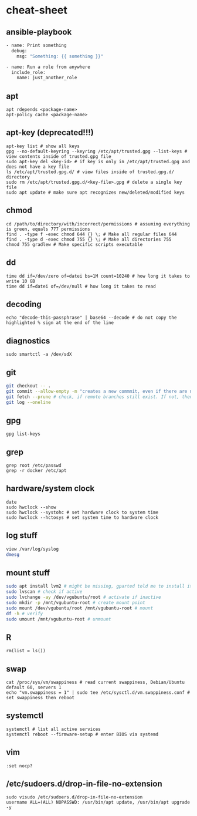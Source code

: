 # cheat-sheet

## ansible-playbook
```bash
- name: Print something
  debug:
    msg: "Something: {{ something }}"

- name: Run a role from anywhere
  include_role:
    name: just_another_role
```

## apt
```
apt rdepends <package-name>
apt-policy cache <package-name>
```

## apt-key (deprecated!!!)
```
apt-key list # show all keys
gpg --no-default-keyring --keyring /etc/apt/trusted.gpg --list-keys # view contents inside of trusted.gpg file
sudo apt-key del <key-id> # if key is only in /etc/apt/trusted.gpg and does not have a key file
ls /etc/apt/trusted.gpg.d/ # view files inside of trusted.gpg.d/ directory
sudo rm /etc/apt/trusted.gpg.d/<key-file>.gpg # delete a single key file
sudo apt update # make sure apt recognizes new/deleted/modified keys
```

## chmod
```
cd /path/to/directory/with/incorrect/permissions # assuming everything is green, equals 777 permissions
find . -type f -exec chmod 644 {} \; # Make all regular files 644
find . -type d -exec chmod 755 {} \; # Make all directories 755
chmod 755 gradlew # Make specific scripts executable
```

## dd
```
time dd if=/dev/zero of=datei bs=1M count=10240 # how long it takes to write 10 GB
time dd if=datei of=/dev/null # how long it takes to read
```

## decoding
```
echo "decode-this-passphrase" | base64 --decode # do not copy the highlighted % sign at the end of the line
```

## diagnostics
```
sudo smartctl -a /dev/sdX
```

## git
```bash
git checkout -- .
git commit --allow-empty -m "creates a new commmit, even if there are no changes in the repository"
git fetch --prune # check, if remote branches still exist. If not, then remove information about origin locally
git log --oneline
```

## gpg
```
gpg list-keys
```

## grep
```
grep root /etc/passwd
grep -r docker /etc/apt
```

## hardware/system clock
```
date
sudo hwclock --show
sudo hwclock --systohc # set hardware clock to system time
sudo hwclock --hctosys # set system time to hardware clock
```

## log stuff
```bash
view /var/log/syslog
dmesg
```

## mount stuff
```bash
sudo apt install lvm2 # might be missing, gparted told me to install it
sudo lvscan # check if active
sudo lvchange -ay /dev/vgubuntu/root # activate if inactive
sudo mkdir -p /mnt/vgubuntu-root # create mount point
sudo mount /dev/vgubuntu/root /mnt/vgubuntu-root # mount
df -h # verify
sudo umount /mnt/vgubuntu-root # unmount
```

## R
```
rm(list = ls())
```

## swap
```
cat /proc/sys/vm/swappiness # read current swappiness, Debian/Ubuntu default 60, servers 1
echo "vm.swappiness = 1" | sudo tee /etc/sysctl.d/vm.swappiness.conf # set swappiness then reboot
```

## systemctl
```
systemctl # list all active services
systemctl reboot --firmware-setup # enter BIOS via systemd
```

## vim
```
:set nocp?
```

## /etc/sudoers.d/drop-in-file-no-extension
```
sudo visudo /etc/sudoers.d/drop-in-file-no-extension
username ALL=(ALL) NOPASSWD: /usr/bin/apt update, /usr/bin/apt upgrade -y
```

